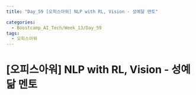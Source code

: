 ```yaml
---
title: "Day_59 [오피스아워] NLP with RL, Vision - 성예닮 멘토"

categories:
  - Boostcamp_AI_Tech/Week_13/Day_59
tags:
  - 오피스아워
---
```

  
# [오피스아워] NLP with RL, Vision - 성예닮 멘토



